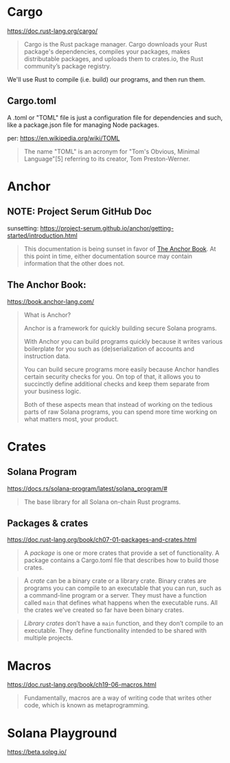 # Cargo

https://doc.rust-lang.org/cargo/

> Cargo is the Rust package manager. Cargo downloads your Rust package's dependencies, compiles your packages, makes distributable packages, and uploads them to crates.io, the Rust community’s package registry.

We'll use Rust to compile (i.e. build) our programs, and then run them.

## Cargo.toml

A .toml or "TOML" file is just a configuration file for dependencies and such, like a package.json file for managing Node packages.

per: https://en.wikipedia.org/wiki/TOML

> The name "TOML" is an acronym for "Tom's Obvious, Minimal Language"[5] referring to its creator, Tom Preston-Werner.

# Anchor

## NOTE: Project Serum GitHub Doc

sunsetting: https://project-serum.github.io/anchor/getting-started/introduction.html

> This documentation is being sunset in favor of [The Anchor Book](https://book.anchor-lang.com/).  At this point in time, either documentation source may contain information that the other does not.

## The Anchor Book:

https://book.anchor-lang.com/

> What is Anchor?
>
> Anchor is a framework for quickly building secure Solana programs.
>
> With Anchor you can build programs quickly because it writes various boilerplate for you such as (de)serialization of accounts and instruction data.
>
> You can build secure programs more easily because Anchor handles certain security checks for you. On top of that, it allows you to succinctly define additional checks and keep them separate from your business logic.
>
> Both of these aspects mean that instead of working on the tedious parts of raw Solana programs, you can spend more time working on what matters most, your product.

# Crates

## Solana Program

https://docs.rs/solana-program/latest/solana_program/#

> The base library for all Solana on-chain Rust programs.

## Packages & crates

https://doc.rust-lang.org/book/ch07-01-packages-and-crates.html

> A *package* is one or more crates that provide a set of functionality. A package contains a Cargo.toml file that describes how to build those crates.

> A *crate* can be a binary crate or a library crate. Binary crates are programs you can compile to an executable that you can run, such as a command-line program or a server. They must have a function called `main` that defines what happens when the executable runs. All the crates we’ve created so far have been binary crates.

> *Library crates* don’t have a `main` function, and they don’t compile to an executable. They define functionality intended to be shared with multiple projects.

# Macros

https://doc.rust-lang.org/book/ch19-06-macros.html

> Fundamentally, macros are a way of writing code that writes other code, which is known as metaprogramming.

# Solana Playground

https://beta.solpg.io/

>
